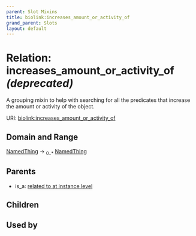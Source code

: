 ```yaml
---
parent: Slot Mixins
title: biolink:increases_amount_or_activity_of
grand_parent: Slots
layout: default
---
```


# Relation: increases_amount_or_activity_of _(deprecated)_


A grouping mixin to help with searching for all the predicates that increase the amount or activity of the object.

URI: [biolink:increases_amount_or_activity_of](https://w3id.org/biolink/increases_amount_or_activity_of)

## Domain and Range

[NamedThing](NamedThing.md) ->  <sub>0..\*</sub> [NamedThing](NamedThing.md)

## Parents

 *  is_a: [related to at instance level](related_to_at_instance_level.md)

## Children


## Used by

